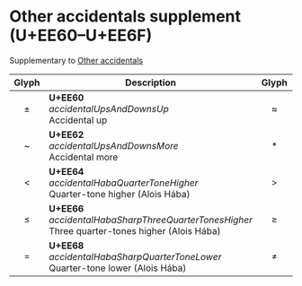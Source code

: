 Other accidentals supplement (U+EE60–U+EE6F)
============================================

Supplementary to [Other accidentals](other-accidentals.md)

| **Glyph** | **Description** | **Glyph** | **Description**
| :-------: | --------------- | :-------: | ---------------
|<span class="bravura_large">&#xee60;</span> | **U+EE60**<br/>*accidentalUpsAndDownsUp*<br/>Accidental up | <span class="bravura_large">&#xee61;</span> | **U+EE61**<br/>*accidentalUpsAndDownsDown*<br/>Accidental down
|<span class="bravura_large">&#xee62;</span> | **U+EE62**<br/>*accidentalUpsAndDownsMore*<br/>Accidental more | <span class="bravura_large">&#xee63;</span> | **U+EE63**<br/>*accidentalUpsAndDownsLess*<br/>Accidental less
|<span class="bravura_large">&#xee64;</span> | **U+EE64**<br/>*accidentalHabaQuarterToneHigher*<br/>Quarter-tone higher (Alois Hába) | <span class="bravura_large">&#xee65;</span> | **U+EE65**<br/>*accidentalHabaFlatQuarterToneHigher*<br/>Quarter-tone higher (Alois Hába)
|<span class="bravura_large">&#xee66;</span> | **U+EE66**<br/>*accidentalHabaSharpThreeQuarterTonesHigher*<br/>Three quarter-tones higher (Alois Hába) | <span class="bravura_large">&#xee67;</span> | **U+EE67**<br/>*accidentalHabaQuarterToneLower*<br/>Quarter-tone lower (Alois Hába)
|<span class="bravura_large">&#xee68;</span> | **U+EE68**<br/>*accidentalHabaSharpQuarterToneLower*<br/>Quarter-tone lower (Alois Hába) | <span class="bravura_large">&#xee69;</span> | **U+EE69**<br/>*accidentalHabaFlatThreeQuarterTonesLower*<br/>Three quarter-tones lower (Alois Hába)